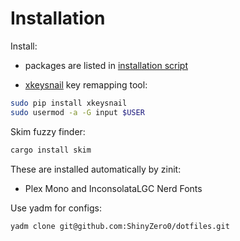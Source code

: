 # Installation

Install:

* packages are listed in [installation script](install.sh)

* [xkeysnail](https://github.com/mooz/xkeysnail) key remapping tool:
```bash
sudo pip install xkeysnail
sudo usermod -a -G input $USER
```


Skim fuzzy finder:
```bash
cargo install skim
```

These are installed automatically by zinit:
* Plex Mono and InconsolataLGC Nerd Fonts

Use yadm for configs:
```bash
yadm clone git@github.com:ShinyZero0/dotfiles.git
```
